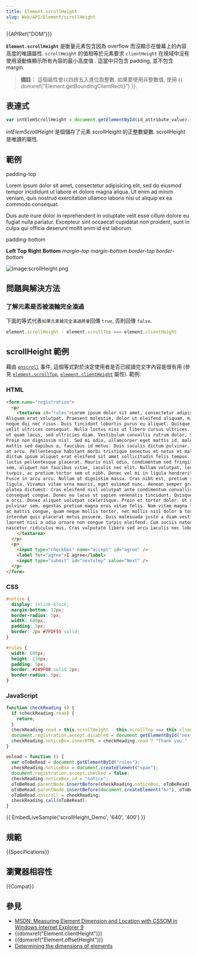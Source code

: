 ```yaml
---
title: Element.scrollHeight
slug: Web/API/Element/scrollHeight
---
```

{{APIRef("DOM")}}

**`Element.scrollHeight`** 是衡量元素包含因為 overflow 而沒顯示在螢幕上的內容高度的唯讀屬性. `scrollHeight` 的值相等於元素要求 `clientHeight` 在視域中沒有使用滾動條顯示所有內容的最小高度值 . 這當中只包含 padding, 並不包含 margin.

> **備註：** 這個屬性會以四捨五入進位取整數. 如果要使用非整數值, 使用 {{ domxref("Element.getBoundingClientRect()") }}.

## 表達式

```js
var intElemScrollHeight = document.getElementById(id_attribute_value).scrollHeight;
```

_intElemScrollHeight_ 是個儲存了元素 scrollHeight 的正整數變數. scrollHeight 是唯讀的屬性.

## 範例

padding-top

Lorem ipsum dolor sit amet, consectetur adipisicing elit, sed do eiusmod tempor incididunt ut labore et dolore magna aliqua. Ut enim ad minim veniam, quis nostrud exercitation ullamco laboris nisi ut aliquip ex ea commodo consequat.

Duis aute irure dolor in reprehenderit in voluptate velit esse cillum dolore eu fugiat nulla pariatur. Excepteur sint occaecat cupidatat non proident, sunt in culpa qui officia deserunt mollit anim id est laborum.

padding-bottom

**Left** **Top** **Right** **Bottom** _margin-top_ _margin-bottom_ _border-top_ _border-bottom_

![Image:scrollHeight.png](/@api/deki/files/840/=ScrollHeight.png)

## 問題與解決方法

### 了解元素是否被滾輪完全滾過

下面的等式代表`如果元素被完全滾過將會`回傳 `true`, 否則回傳 `false`.

```js
element.scrollHeight - element.scrollTop === element.clientHeight
```

## scrollHeight 範例

藉由 [`onscroll`](/zh-TW/docs/DOM/element.onscroll) 事件, 這個等式對於決定使用者是否已經讀完文字內容是很有用 (參見 [`element.scrollTop`](/zh-TW/docs/DOM/element.scrollTop), [`element.clientHeight`](/zh-TW/docs/DOM/element.clientHeight) 屬性). 範例:

### HTML

```html
<form name="registration">
  <p>
    <textarea id="rules">Lorem ipsum dolor sit amet, consectetur adipiscing elit. Vestibulum at laoreet magna.
Aliquam erat volutpat. Praesent molestie, dolor ut eleifend aliquam, mi ligula ultrices sapien, quis cursus
neque dui nec risus. Duis tincidunt lobortis purus eu aliquet. Quisque in dignissim magna. Aenean ac lorem at
velit ultrices consequat. Nulla luctus nisi ut libero cursus ultrices. Pellentesque nec dignissim enim. Phasellus
ut quam lacus, sed ultricies diam. Vestibulum convallis rutrum dolor, sit amet egestas velit scelerisque id.
Proin non dignissim nisl. Sed mi odio, ullamcorper eget mattis id, malesuada vitae libero. Integer dolor lorem,
mattis sed dapibus a, faucibus id metus. Duis iaculis dictum pulvinar. In nisi nibh, dapibus ac blandit at, porta
at arcu. Pellentesque habitant morbi tristique senectus et netus et malesuada fames ac turpis egestas. Praesent
dictum ipsum aliquet erat eleifend sit amet sollicitudin felis tempus. Aliquam congue cursus venenatis. Maecenas
luctus pellentesque placerat. Mauris nisl odio, condimentum sed fringilla a, consectetur id ligula. Praesent sem
sem, aliquet non faucibus vitae, iaculis nec elit. Nullam volutpat, lectus et blandit bibendum, nulla lorem congue
turpis, ac pretium tortor sem ut nibh. Donec vel mi in ligula hendrerit sagittis. Donec faucibus viverra fermentum.
Fusce in arcu arcu. Nullam at dignissim massa. Cras nibh est, pretium sit amet faucibus eget, sollicitudin in
ligula. Vivamus vitae urna mauris, eget euismod nunc. Aenean semper gravida enim non feugiat. In hac habitasse
platea dictumst. Cras eleifend nisl volutpat ante condimentum convallis. Donec varius dolor malesuada erat
consequat congue. Donec eu lacus ut sapien venenatis tincidunt. Quisque sit amet tellus et enim bibendum varius et
a orci. Donec aliquet volutpat scelerisque. Proin et tortor dolor. Ut aliquet, dolor a mattis sodales, odio diam
pulvinar sem, egestas pretium magna eros vitae felis. Nam vitae magna lectus, et ornare elit. Morbi feugiat, ipsum
ac mattis congue, quam neque mollis tortor, nec mollis nisl dolor a tortor. Maecenas varius est sit amet elit
interdum quis placerat metus posuere. Duis malesuada justo a diam vestibulum vel aliquam nisi ornare. Integer
laoreet nisi a odio ornare non congue turpis eleifend. Cum sociis natoque penatibus et magnis dis parturient montes,
nascetur ridiculus mus. Cras vulputate libero sed arcu iaculis nec lobortis orci fermentum.
    </textarea>
  </p>
  <p>
    <input type="checkbox" name="accept" id="agree" />
    <label for="agree">I agree</label>
    <input type="submit" id="nextstep" value="Next" />
  </p>
</form>
```

### CSS

```css
#notice {
  display: inline-block;
  margin-bottom: 12px;
  border-radius: 5px;
  width: 600px;
  padding: 5px;
  border: 2px #7FDF55 solid;
}

#rules {
  width: 600px;
  height: 130px;
  padding: 5px;
  border: #2A9F00 solid 2px;
  border-radius: 5px;
}
```

### JavaScript

```js
function checkReading () {
  if (checkReading.read) {
    return;
  }
  checkReading.read = this.scrollHeight - this.scrollTop === this.clientHeight;
  document.registration.accept.disabled = document.getElementById("nextstep").disabled = !checkReading.read;
  checkReading.noticeBox.innerHTML = checkReading.read ? "Thank you." : "Please, scroll and read the following text.";
}

onload = function () {
  var oToBeRead = document.getElementById("rules");
  checkReading.noticeBox = document.createElement("span");
  document.registration.accept.checked = false;
  checkReading.noticeBox.id = "notice";
  oToBeRead.parentNode.insertBefore(checkReading.noticeBox, oToBeRead);
  oToBeRead.parentNode.insertBefore(document.createElement("br"), oToBeRead);
  oToBeRead.onscroll = checkReading;
  checkReading.call(oToBeRead);
}
```

{{ EmbedLiveSample('scrollHeight_Demo', '640', '400') }}

## 規範

{{Specifications}}

## 瀏覽器相容性

{{Compat}}

## 參見

- [MSDN: Measuring Element Dimension and Location with CSSOM in Windows Internet Explorer 9](<https://docs.microsoft.com/en-us/previous-versions//hh781509(v=vs.85)>)
- {{domxref("Element.clientHeight")}}
- {{domxref("Element.offsetHeight")}}
- [Determining the dimensions of elements](/zh-TW/docs/Determining_the_dimensions_of_elements)
